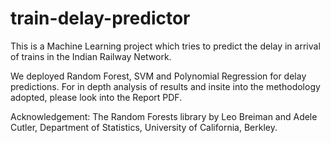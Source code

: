 # train-delay-predictor
This is a Machine Learning project which tries to predict the delay in arrival of trains in the Indian Railway Network.

We deployed Random Forest, SVM and Polynomial Regression for delay predictions. For in depth analysis of results and insite into the methodology adopted, please look into the Report PDF.

Acknowledgement: The Random Forests library by Leo Breiman and Adele Cutler, Department of Statistics, University of California, Berkley.
